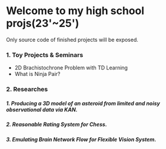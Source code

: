 # Welcome to my high school projs(23'~25')

Only source code of finished projects will be exposed.

### 1. Toy Projects & Seminars
- 2D Brachistochrone Problem with TD Learning
- What is Ninja Pair?

### 2. Researches
##### 1. Producing a 3D model of an asteroid from limited and noisy observational data via KAN.

##### 2. Reasonable Rating System for Chess.

##### 3. Emulating Brain Network Flow for Flexible Vision System.
